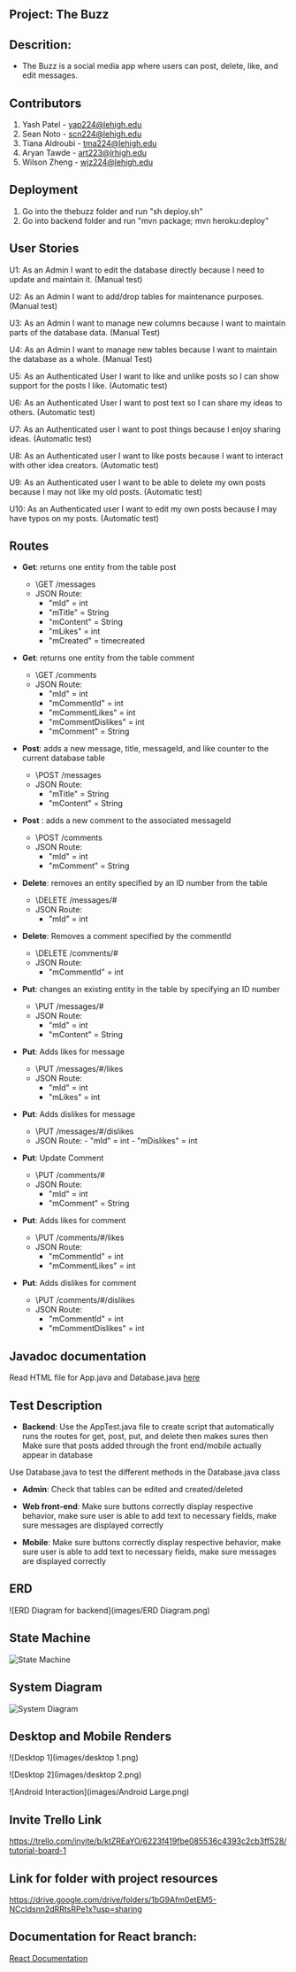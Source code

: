 ## Project: The Buzz

## Descrition:
- The Buzz is a social media app where users can post, delete, like, and edit messages. 

## Contributors
1. Yash Patel - yap224@lehigh.edu
2. Sean Noto - scn224@lehigh.edu
3. Tiana Aldroubi - tma224@lehigh.edu
4. Aryan Tawde - art223@lrhigh.edu
4. Wilson Zheng - wjz224@lehigh.edu

## Deployment
1. Go into the thebuzz folder and run "sh deploy.sh"
2. Go into backend folder and run "mvn package; mvn heroku:deploy"


## User Stories

U1: As an Admin I want to edit the database directly because I need to update and maintain it. (Manual test)

U2: As an Admin I want to add/drop tables for maintenance purposes. (Manual test)

U3: As an Admin I want to manage new columns because I want to maintain parts of the database data. (Manual Test)

U4: As an Admin  I want to manage new tables because I want to maintain the database as a whole. (Manual Test) 

U5: As an Authenticated User I want to like and unlike posts so I can show support for the posts I like. (Automatic test)

U6: As an Authenticated User I want to post text so I can share my ideas to others. (Automatic test)

U7: As an Authenticated user  I want to post things because I enjoy sharing ideas. (Automatic test)

U8: As an Authenticated user  I want to like posts because I want to interact with other idea creators. (Automatic test)

U9: As an Authenticated user  I want to be able to delete my own posts because I may not like my old posts. (Automatic test)

U10: As an Authenticated user  I want to edit my own posts because I may have typos on my posts. (Automatic test)

## Routes
- __Get__: returns one entity from the table post
   - \GET /messages 
   - JSON Route: 
       - "mId" = int
       - "mTitle" = String
       - "mContent" = String
       - "mLikes" = int
       - "mCreated" = timecreated
  
- __Get__: returns one entity from the table comment
    - \GET /comments
    - JSON Route:
      - "mId" = int
      - "mCommentId" = int
      - "mCommentLikes" = int
      - "mCommentDislikes" = int
      - "mComment" = String
    

- __Post__: adds a new message, title, messageId, and like counter to the current database table
    - \POST /messages
    - JSON Route: 
       - "mTitle" = String
       - "mContent" = String
  
- __Post__ : adds a new comment to the associated messageId
    - \POST /comments
    - JSON Route: 
      - "mId" = int
      - "mComment" = String
  
- __Delete__: removes an entity specified by an ID number from the table
    - \DELETE /messages/#
    - JSON Route: 
      - "mId" = int
  
- __Delete__: Removes a comment specified by the commentId
    - \DELETE /comments/#
    - JSON Route: 
      - "mCommentId" =  int
   
- __Put__: changes an existing entity in the table by specifying an ID number
    - \PUT /messages/#
    - JSON Route:
      - "mId" = int
      - "mContent" = String

- __Put__: Adds likes for message
    - \PUT /messages/#/likes
    - JSON Route:
      - "mId" = int
      -  "mLikes" = int
      
- __Put__: Adds dislikes for message
    - \PUT /messages/#/dislikes
    -  JSON Route:
      - "mId" = int
      - "mDislikes" = int
      
- __Put__: Update Comment
   - \PUT /comments/#
   - JSON Route: 
      - "mId" = int
      - "mComment" = String
      
- __Put__: Adds likes for comment
    - \PUT /comments/#/likes
    - JSON Route:
      - "mCommentId" = int
      - "mCommentLikes" = int
  
- __Put__: Adds dislikes for comment
    - \PUT /comments/#/dislikes
    - JSON Route:
       - "mCommentId" = int
       - "mCommentDislikes" = int
  
## Javadoc documentation
Read HTML file for App.java and Database.java [here](./backend\src\main\java\edu\lehigh\cse216\yap224\backend\JavadocHTMLFiles\index-all.html) 

  
## Test Description
- __Backend__: Use the AppTest.java file to create script that automatically runs the routes for get, post, put, and delete then makes sures then Make sure that posts added through the front end/mobile actually appear in database

Use Database.java to test the different methods in the Database.java class

- __Admin__: Check that tables can be edited and created/deleted

- __Web front-end__: Make sure buttons correctly display respective behavior, make sure user is able to add text to necessary fields, make sure messages are displayed correctly


- __Mobile__: Make sure buttons correctly display respective behavior, make sure user is able to add text to necessary fields, make sure messages are displayed correctly


## ERD

![ERD Diagram for backend](images/ERD Diagram.png)

## State Machine

![State Machine](images/StateMachine.png)

## System Diagram

![System Diagram](images/SystemDiagram.png)

## Desktop and Mobile Renders

![Desktop 1](images/desktop 1.png)

![Desktop 2](images/desktop 2.png)

![Android Interaction](images/Android Large.png)

## Invite Trello Link 
 https://trello.com/invite/b/ktZREaYO/6223f419fbe085536c4393c2cb3ff528/tutorial-board-1
 
## Link for folder with project resources
https://drive.google.com/drive/folders/1bG9Afm0etEM5-NCcldsnn2dRRtsRPe1x?usp=sharing

## Documentation for React branch:
[React Documentation](thebuzz/docs/index.html)
